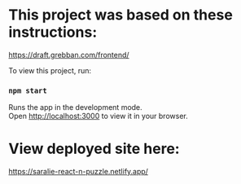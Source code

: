 # This project was based on these instructions:

https://draft.grebban.com/frontend/

To view this project, run:

### `npm start`

Runs the app in the development mode.\
Open [http://localhost:3000](http://localhost:3000) to view it in your browser.

# View deployed site here:

https://saralie-react-n-puzzle.netlify.app/
